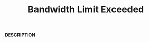 ﻿---
category: 5xx
code: 509
cover: https://firebasestorage.googleapis.com/v0/b/capy-http.appspot.com/o/Capy509.webp?alt=media
coverAlt: Bandwidth Limit Exceeded
description: Bandwidth Limit Exceeded
pubDate: 2014-06-01
tags:
- 5xx
title: Bandwidth Limit Exceeded
---

__DESCRIPTION__
